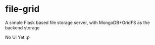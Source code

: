 file-grid
=========

A simple Flask based file storage server, with MongoDB+GridFS as the backend storage

No UI Yet :p
